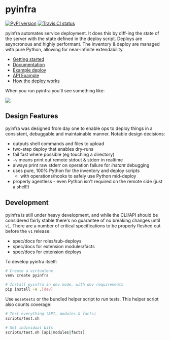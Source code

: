 # pyinfra

[![PyPI version](https://badge.fury.io/py/pyinfra.svg)](https://pypi.python.org/pypi/pyinfra) [![Travis.CI status](https://travis-ci.org/Fizzadar/pyinfra.svg?branch=develop)](https://travis-ci.org/Fizzadar/pyinfra)

pyinfra automates service deployment. It does this by diff-ing the state of the server with the state defined in the deploy script. Deploys are asyncronous and highly performant. The inventory & deploy are managed with pure Python, allowing for near-infinite extendability.

+ [Getting started](https://pyinfra.readthedocs.org/page/getting_started.html)
+ [Documentation](https://pyinfra.readthedocs.org)
+ [Example deploy](example)
+ [API Example](https://pyinfra.readthedocs.org/page/api/example.html)
+ [How the deploy works](https://pyinfra.readthedocs.org/page/deploy_process.html)

When you run pyinfra you'll see something like:

![](https://raw.githubusercontent.com/Fizzadar/pyinfra/develop/docs/example_deploy.png)


## Design Features

pyinfra was designed from day one to enable ops to deploy things in a consistent, debuggable
and maintainable manner. Notable design decisions:

+ outputs shell commands and files to upload
+ two-step deploy that enables dry-runs
+ fail fast where possible (eg touching a directory)
+ `-v` means print out remote stdout & stderr in realtime
+ always print raw stderr on operation failure for _instant_ debugging
+ uses pure, 100% Python for the inventory and deploy scripts
    * with operations/hooks to safely use Python mid-deploy
+ properly agentless - even Python isn't required on the remote side (just a shell!)


## Development

pyinfra is still under heavy development, and while the CLI/API should be considered fairly
stable there's no guarantee of no breaking changes until `v1`. There are a number of critical
specifications to be properly fleshed out before the `v1` release:

+ spec/docs for roles/sub-deploys
+ spec/docs for extension modules/facts
+ spec/docs for extension deploys

To develop pyinfra itself:

```sh
# Create a virtualenv
venv create pyinfra

# Install pyinfra in dev mode, with dev requirements
pip install -e .[dev]
```

Use `nosetests` or the bundled helper script to run tests. This helper script also counts
coverage:

```sh
# Test everything (API, modules & facts)
scripts/test.sh

# Set individual bits
scripts/test.sh [api|modules|facts]
```
